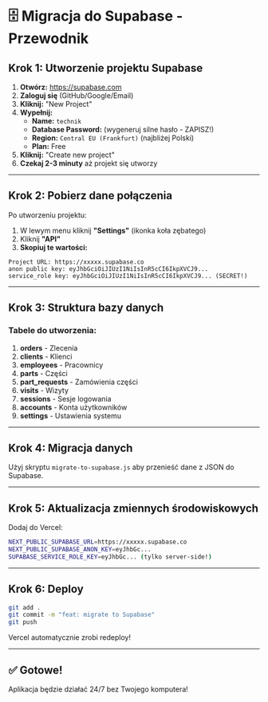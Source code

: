 # 🗄️ Migracja do Supabase - Przewodnik

## Krok 1: Utworzenie projektu Supabase

1. **Otwórz:** https://supabase.com
2. **Zaloguj się** (GitHub/Google/Email)
3. **Kliknij:** "New Project"
4. **Wypełnij:**
   - **Name:** `technik`
   - **Database Password:** (wygeneruj silne hasło - ZAPISZ!)
   - **Region:** `Central EU (Frankfurt)` (najbliżej Polski)
   - **Plan:** Free
5. **Kliknij:** "Create new project"
6. **Czekaj 2-3 minuty** aż projekt się utworzy

---

## Krok 2: Pobierz dane połączenia

Po utworzeniu projektu:

1. W lewym menu kliknij **"Settings"** (ikonka koła zębatego)
2. Kliknij **"API"**
3. **Skopiuj te wartości:**

```
Project URL: https://xxxxx.supabase.co
anon public key: eyJhbGciOiJIUzI1NiIsInR5cCI6IkpXVCJ9...
service_role key: eyJhbGciOiJIUzI1NiIsInR5cCI6IkpXVCJ9... (SECRET!)
```

---

## Krok 3: Struktura bazy danych

### Tabele do utworzenia:

1. **orders** - Zlecenia
2. **clients** - Klienci  
3. **employees** - Pracownicy
4. **parts** - Części
5. **part_requests** - Zamówienia części
6. **visits** - Wizyty
7. **sessions** - Sesje logowania
8. **accounts** - Konta użytkowników
9. **settings** - Ustawienia systemu

---

## Krok 4: Migracja danych

Użyj skryptu `migrate-to-supabase.js` aby przenieść dane z JSON do Supabase.

---

## Krok 5: Aktualizacja zmiennych środowiskowych

Dodaj do Vercel:
```bash
NEXT_PUBLIC_SUPABASE_URL=https://xxxxx.supabase.co
NEXT_PUBLIC_SUPABASE_ANON_KEY=eyJhbGc...
SUPABASE_SERVICE_ROLE_KEY=eyJhbGc... (tylko server-side!)
```

---

## Krok 6: Deploy

```bash
git add .
git commit -m "feat: migrate to Supabase"
git push
```

Vercel automatycznie zrobi redeploy!

---

## ✅ Gotowe!

Aplikacja będzie działać 24/7 bez Twojego komputera!
